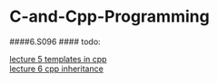 C-and-Cpp-Programming
=====================

####6.S096 ####
todo:  

[lecture 5 templates in cpp](http://ocw.mit.edu/courses/electrical-engineering-and-computer-science/6-s096-introduction-to-c-and-c-january-iap-2013/lectures-and-assignments/c-introduction-classes-and-templates)     
[lecture 6 cpp inheritance](http://ocw.mit.edu/courses/electrical-engineering-and-computer-science/6-s096-introduction-to-c-and-c-january-iap-2013/lectures-and-assignments/c-inheritance/)
